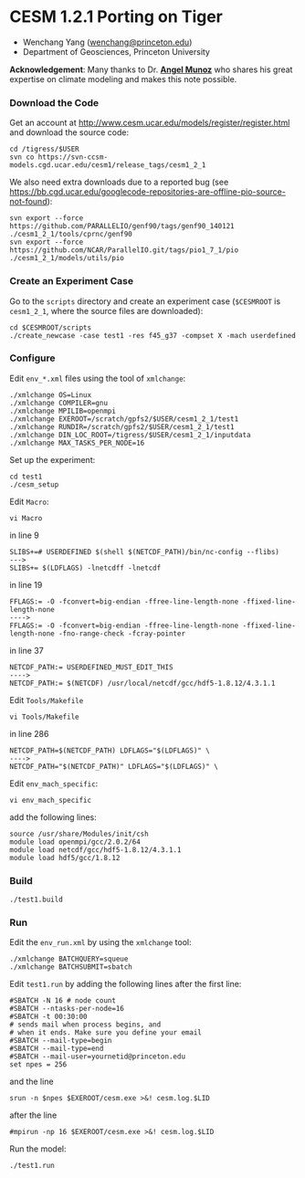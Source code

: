 # CESM 1.2.1 Porting on Tiger
* Wenchang Yang (wenchang@princeton.edu)
* Department of Geosciences, Princeton University

**Acknowledgement**: Many thanks to Dr. [**Angel Munoz**](https://scholar.princeton.edu/agmunoz) who shares his great expertise on climate modeling and makes this note possible.

### Download the Code
Get an account at http://www.cesm.ucar.edu/models/register/register.html and download the source code:
	
	cd /tigress/$USER
	svn co https://svn-ccsm-models.cgd.ucar.edu/cesm1/release_tags/cesm1_2_1

We also need extra downloads due to a reported bug (see https://bb.cgd.ucar.edu/googlecode-repositories-are-offline-pio-source-not-found):

	svn export --force https://github.com/PARALLELIO/genf90/tags/genf90_140121 ./cesm1_2_1/tools/cprnc/genf90
	svn export --force https://github.com/NCAR/ParallelIO.git/tags/pio1_7_1/pio ./cesm1_2_1/models/utils/pio

### Create an Experiment Case
Go to the `scripts` directory and create an experiment case (`$CESMROOT` is `cesm1_2_1`, where the source files are downloaded):

    cd $CESMROOT/scripts
    ./create_newcase -case test1 -res f45_g37 -compset X -mach userdefined

### Configure
    
Edit `env_*.xml` files using the tool of `xmlchange`:

    ./xmlchange OS=Linux
    ./xmlchange COMPILER=gnu
    ./xmlchange MPILIB=openmpi
    ./xmlchange EXEROOT=/scratch/gpfs2/$USER/cesm1_2_1/test1
    ./xmlchange RUNDIR=/scratch/gpfs2/$USER/cesm1_2_1/test1
    ./xmlchange DIN_LOC_ROOT=/tigress/$USER/cesm1_2_1/inputdata
    ./xmlchange MAX_TASKS_PER_NODE=16

Set up the experiment:
    
    cd test1
    ./cesm_setup

Edit `Macro`:
	
	vi Macro

in line 9

    SLIBS+=# USERDEFINED $(shell $(NETCDF_PATH)/bin/nc-config --flibs)
    --->
    SLIBS+= $(LDFLAGS) -lnetcdff -lnetcdf

in line 19
    
    FFLAGS:= -O -fconvert=big-endian -ffree-line-length-none -ffixed-line-length-none
    ---->    
    FFLAGS:= -O -fconvert=big-endian -ffree-line-length-none -ffixed-line-length-none -fno-range-check -fcray-pointer
    
in line 37
    
    NETCDF_PATH:= USERDEFINED_MUST_EDIT_THIS
    ---->
    NETCDF_PATH:= $(NETCDF) /usr/local/netcdf/gcc/hdf5-1.8.12/4.3.1.1
    
Edit `Tools/Makefile`
	
	vi Tools/Makefile

in line 286

    NETCDF_PATH=$(NETCDF_PATH) LDFLAGS="$(LDFLAGS)" \
    ---->    
    NETCDF_PATH="$(NETCDF_PATH)" LDFLAGS="$(LDFLAGS)" \

Edit `env_mach_specific`:
	
	vi env_mach_specific

add the following lines:
    
    source /usr/share/Modules/init/csh
    module load openmpi/gcc/2.0.2/64
    module load netcdf/gcc/hdf5-1.8.12/4.3.1.1
    module load hdf5/gcc/1.8.12

### Build

    ./test1.build
	
### Run
Edit the `env_run.xml` by using the `xmlchange` tool:
	
    ./xmlchange BATCHQUERY=squeue
    ./xmlchange BATCHSUBMIT=sbatch

Edit `test1.run` by adding the following lines after the first line:
	
	#SBATCH -N 16 # node count
	#SBATCH --ntasks-per-node=16
	#SBATCH -t 00:30:00
	# sends mail when process begins, and
	# when it ends. Make sure you define your email
	#SBATCH --mail-type=begin
	#SBATCH --mail-type=end
	#SBATCH --mail-user=yournetid@princeton.edu
	set npes = 256

and the line
	
	srun -n $npes $EXEROOT/cesm.exe >&! cesm.log.$LID

after the line

	#mpirun -np 16 $EXEROOT/cesm.exe >&! cesm.log.$LID

Run the model:
	
	./test1.run
